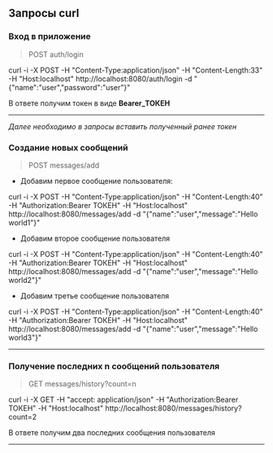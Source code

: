 Запросы curl
---

### Вход в приложение

> POST auth/login

curl -i -X POST -H "Content-Type:application/json" -H "Content-Length:33" -H "Host:localhost" http://localhost:8080/auth/login -d "{\"name\":\"user\",\"password\":\"user\"}"

В ответе получим токен в виде **Bearer_ТОКЕН**

---

*Далее необходимо в запросы вставить полученный ранее токен*

### Создание новых сообщений

> POST messages/add

- Добавим первое сообщение пользователя:

curl -i -X POST -H "Content-Type:application/json" -H "Content-Length:40" -H "Authorization:Bearer ТОКЕН" -H "Host:localhost" http://localhost:8080/messages/add -d "{\"name\":\"user\",\"message\":\"Hello world1\"}"

- Добавим второе сообщение пользователя

curl -i -X POST -H "Content-Type:application/json" -H "Content-Length:40" -H "Authorization:Bearer ТОКЕН" -H "Host:localhost" http://localhost:8080/messages/add -d "{\"name\":\"user\",\"message\":\"Hello world2\"}"

- Добавим третье сообщение пользователя

curl -i -X POST -H "Content-Type:application/json" -H "Content-Length:40" -H "Authorization:Bearer ТОКЕН" -H "Host:localhost" http://localhost:8080/messages/add -d "{\"name\":\"user\",\"message\":\"Hello world3\"}"

---

### Получение последних n сообщений пользователя

> GET messages/history?count=n

curl -i -X GET -H "accept: application/json" -H "Authorization:Bearer ТОКЕН" -H "Host:localhost" http://localhost:8080/messages/history?count=2

В ответе получим два последних сообщения пользователя

---